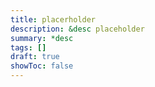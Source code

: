 ```yaml
---
title: placerholder
description: &desc placeholder
summary: *desc
tags: []
draft: true
showToc: false
---
```

